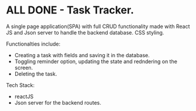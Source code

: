 # ALL DONE - Task Tracker. 

A single page application(SPA) with full CRUD functionality made with React JS and Json server to handle the backend database.
CSS styling. 

Functionalties include:
  * Creating a task with fields and saving it in the database. 
  * Toggling reminder option, updating the state and redndering on the screen. 
  * Deleting the task. 

Tech Stack:
  * reactJS
  * Json server for the backend routes. 
 
